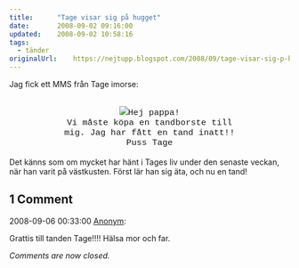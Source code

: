 ```yaml
---
title:		"Tage visar sig på hugget"
date:		2008-09-02 09:16:00
updated:	2008-09-02 10:58:16
tags: 
  - tänder	
originalUrl:	https://nejtupp.blogspot.com/2008/09/tage-visar-sig-p-hugget.html
---
```


Jag fick ett MMS från Tage imorse:<br><br><div style="text-align: center;"><img src="../../../../img/Tages+f%C3%B6rsta+tand.jpeg"><span style="font-size:130%;"><span style="font-family:courier new;"><span style="font-size:85%;">Hej pappa!<br>Vi måste köpa en tandborste till<br>mig. Jag har fått en tand inatt!!<br>Puss Tage</span><br></span></span><div style="text-align: left;"><span style="font-size:100%;"><br>Det känns som om mycket har hänt i Tages liv under den senaste veckan, när han varit på västkusten. Först lär han sig äta, och nu en tand!</span><br><span style="font-size:130%;"><span style="font-family:courier new;"></span></span></div></div>

<div class="comments">
	<div class="comments-header"><h2>1 Comment</h2></div>
	<div class="comments-body">
			<div class="comment" id="comment-8769086485658834722">
				<p class="comment-header">
					<date datetime="2008-09-06T00:33:00.000+02:00">2008-09-06 00:33:00</date> 
					<a href="undefined" rel="nofollow">Anonym</a>:
				</p>
				<div class="comment-content"><p>Grattis till tanden Tage!!!! Hälsa mor och far.</p></div>
				<div class="comment-footer"></div>
			</div></div>
	<p class="comments-footer"><em>Comments are now closed.</em></p>
</div>